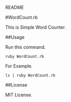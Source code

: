 README

#WordCount.rb

This is Simple Word Counter.

##Usage

Run this command.

```
ruby WordCount.rb
```

For Example.
```
ls | ruby WordCount.rb
```

##License 

MIT License.

